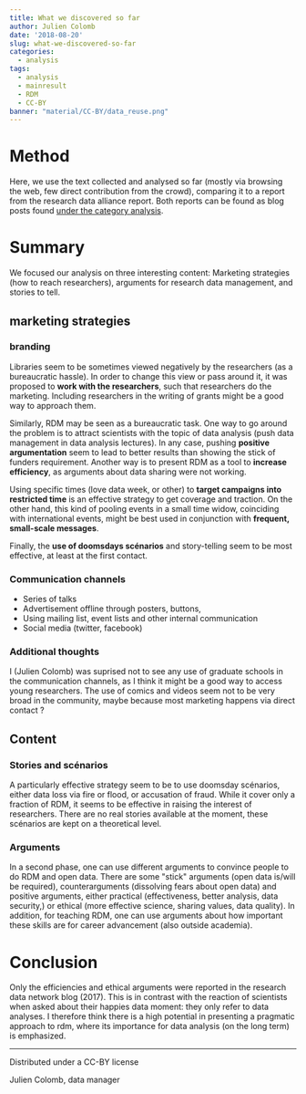 ```yaml
---
title: What we discovered so far
author: Julien Colomb
date: '2018-08-20'
slug: what-we-discovered-so-far
categories:
  - analysis
tags:
  - analysis
  - mainresult
  - RDM
  - CC-BY
banner: "material/CC-BY/data_reuse.png"  
---
```


# Method

Here, we use the text collected and analysed so far (mostly via browsing the web, few direct contribution from the crowd), comparing it to a report from the research data alliance report. Both reports can be found as blog posts found [under the  category analysis](https://rdmpromotion.rbind.io/categories/analysis/ ).


# Summary

We focused our analysis on three interesting content: Marketing strategies (how to reach researchers), arguments for research data management, and stories to tell.

## marketing strategies

### branding


Libraries seem to be sometimes viewed negatively by the researchers (as a bureaucratic hassle). In order to change this view or pass around it, it was proposed to **work with the researchers**, such that researchers do the marketing. Including researchers in the writing of grants might be a good way to approach them.

Similarly, RDM may be seen as a bureaucratic task. One way to go around the problem is to attract scientists with the topic of data analysis (push data management in data analysis lectures). In any case, pushing **positive argumentation** seem to lead to better results than showing the stick of funders requirement. Another way is to present RDM as a tool to **increase efficiency**, as arguments about data sharing were not working.

Using specific times (love data week, or other) to **target campaigns into restricted time** is an effective strategy to get coverage and traction. On the other hand, this kind of pooling events in a small time widow, coinciding with international events, might be best used in conjunction with **frequent, small-scale messages**.

Finally, the **use of doomsdays scénarios** and story-telling seem to be most effective, at least at the first contact.

### Communication channels

- Series of talks
- Advertisement offline through posters, buttons,
- Using mailing list, event lists and other internal communication
- Social media (twitter, facebook)




### Additional thoughts

I (Julien Colomb) was suprised not to see any use of graduate schools in the communication channels, as I think it might be a good way to access young researchers. The use of comics and videos seem not to be very broad in the community, maybe because most marketing happens via direct contact ?

## Content

### Stories and scénarios

A particularly effective strategy seem to be to use doomsday scénarios, either data loss via fire or flood, or accusation of fraud. While it cover only a fraction of RDM, it seems to be effective in raising the interest of researchers.
There are no real stories available at the moment, these scénarios are kept on a theoretical level.

### Arguments

In a second phase, one can use different arguments to convince people to do RDM and open data. There are some "stick" arguments (open data is/will be required), counterarguments (dissolving fears about open data) and positive arguments, either practical (effectiveness, better analysis, data security,) or ethical (more effective science, sharing values, data quality). In addition, for teaching RDM, one can use arguments about how important these skills are for career advancement (also outside academia).

# Conclusion

Only the efficiencies and ethical arguments were reported in the research data network blog (2017). This is in contrast with the reaction of scientists when asked about their happies data moment: they only refer to data analyses. I therefore think there is a high potential in presenting a pragmatic approach to rdm, where its importance for data analysis (on the long term) is emphasized.

---

 Distributed under a CC-BY license

 Julien Colomb,
 data manager